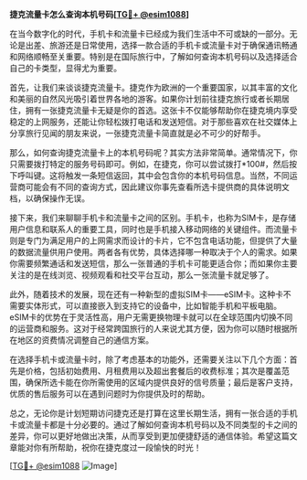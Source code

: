 **捷克流量卡怎么查询本机号码[[TG💪+ @esim1088](https://t.me/s/esim1088)]**

在当今数字化的时代，手机卡和流量卡已经成为我们生活中不可或缺的一部分。无论是出差、旅游还是日常使用，选择一款合适的手机卡或流量卡对于确保通讯畅通和网络顺畅至关重要。特别是在国际旅行中，了解如何查询本机号码以及选择适合自己的卡类型，显得尤为重要。

首先，让我们来谈谈捷克流量卡。捷克作为欧洲的一个重要国家，以其丰富的文化和美丽的自然风光吸引着世界各地的游客。如果你计划前往捷克旅行或者长期居住，拥有一张捷克流量卡无疑是你的首选。这张卡不仅能够帮助你在捷克境内享受稳定的上网服务，还能让你轻松拨打电话和发送短信。对于那些喜欢在社交媒体上分享旅行见闻的朋友来说，一张捷克流量卡简直就是必不可少的好帮手。

那么，如何查询捷克流量卡上的本机号码呢？其实方法非常简单。通常情况下，你只需要拨打特定的服务号码即可。例如，在捷克，你可以尝试拨打*100#，然后按下呼叫键。这将触发一条短信返回，其中会包含你的本机号码信息。当然，不同运营商可能会有不同的查询方式，因此建议你事先查看所选卡提供商的具体说明文档，以确保操作无误。

接下来，我们来聊聊手机卡和流量卡之间的区别。手机卡，也称为SIM卡，是存储用户信息和联系人的重要工具，同时也是手机接入移动网络的关键组件。而流量卡则是专门为满足用户的上网需求而设计的卡片，它不包含电话功能，但提供了大量的数据流量供用户使用。两者各有优势，具体选择哪一种取决于个人的需求。如果你需要频繁通话和发送短信，那么一张普通的手机卡可能更适合你；而如果你主要关注的是在线浏览、视频观看和社交平台互动，那么一张流量卡就足够了。

此外，随着技术的发展，现在还有一种新型的虚拟SIM卡——eSIM卡。这种卡不需要实体形式，可以直接嵌入到支持它的设备中，比如智能手机和平板电脑。eSIM卡的优势在于灵活性高，用户无需更换物理卡就可以在全球范围内切换不同的运营商和服务。这对于经常跨国旅行的人来说尤其方便，因为你可以随时根据所在地区的资费情况调整自己的通信方案。

在选择手机卡或流量卡时，除了考虑基本的功能外，还需要关注以下几个方面：首先是价格，包括初始费用、月租费用以及超出套餐后的收费标准；其次是覆盖范围，确保所选卡能在你所需使用的区域内提供良好的信号质量；最后是客户支持，优质的售后服务可以在遇到问题时为你提供及时的帮助。

总之，无论你是计划短期访问捷克还是打算在这里长期生活，拥有一张合适的手机卡或流量卡都是十分必要的。通过了解如何查询本机号码以及不同类型的卡之间的差异，你可以更好地做出决策，从而享受到更加便捷舒适的通信体验。希望这篇文章能对你有所帮助，祝你在捷克度过一段愉快的时光！

[[TG💪+ @esim1088](https://t.me/s/esim1088) ![Image](https://i.postimg.cc/4NQfJmqS/Snipaste-2025-05-13-00-14-12.png)]